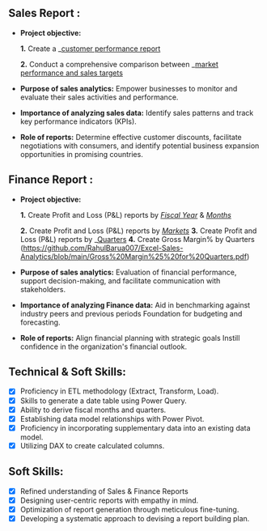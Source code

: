 ## Sales Report :


- **Project objective:** 

    **1.** Create a _[customer performance report](https://github.com/RahulBarua007/Excel-Sales-Analytics/blob/main/Customer%20Performance%20Report.pdf) 

    **2.** Conduct a comprehensive comparison between _[market performance and sales targets](https://github.com/RahulBarua007/Excel-Sales-Analytics/blob/main/Market%20Performance%20Vs%20Target.pdf)

- **Purpose of sales analytics:** Empower businesses to monitor and evaluate their sales activities and performance.

- **Importance of analyzing sales data:** Identify sales patterns and track key performance indicators (KPIs).

- **Role of reports:** Determine effective customer discounts, facilitate negotiations with consumers, and identify potential business expansion opportunities in promising countries.


## Finance Report :

- **Project objective:** 

    **1.** Create Profit and Loss (P&L) reports by _[Fiscal Year](https://github.com/RahulBarua007/Excel-Sales-Analytics/blob/main/P%26L%20for%20Fiscal%20Years.pdf)_ & _[Months](https://github.com/KirandeepMarala/Excel-Sales_Analysis/blob/main/P%26L%20Statement%20by%20Months.pdf)_ 

   **2.** Create Profit and Loss (P&L) reports by _[Markets](https://github.com/KirandeepMarala/Excel-Sales_Analysis/blob/main/P%26L%20Statement%20by%20Markets.pdf)_
   **3.** Create Profit and Loss (P&L) reports by _[Quarters](https://github.com/RahulBarua007/Excel-Sales-Analytics/blob/main/P%26L%20for%20Quarters.pdf)
   **4.** Create Gross Margin% by Quarters (https://github.com/RahulBarua007/Excel-Sales-Analytics/blob/main/Gross%20Margin%25%20for%20Quarters.pdf)
- **Purpose of sales analytics:** Evaluation of financial performance, support decision-making, and facilitate communication with stakeholders.

- **Importance of analyzing Finance data:** Aid in benchmarking against industry peers and previous periods Foundation for budgeting and forecasting.

- **Role of reports:** Align financial planning with strategic goals Instill confidence in the organization's financial outlook.


## Technical & Soft Skills:
- [x]	Proficiency in ETL methodology (Extract, Transform, Load).
- [x]	Skills to generate a date table using Power Query.
- [x]	Ability to derive fiscal months and quarters.
- [x]	Establishing data model relationships with Power Pivot.
- [x]	Proficiency in incorporating supplementary data into an existing data model.
- [x]	Utilizing DAX to create calculated columns.

## Soft Skills:
- [x]	Refined understanding of Sales & Finance Reports
- [x]	Designing user-centric reports with empathy in mind.
- [x]	Optimization of report generation through meticulous fine-tuning.
- [x]	Developing a systematic approach to devising a report building plan.
